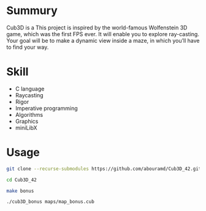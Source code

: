 # Summury

Cub3D is a This project is inspired by the world-famous Wolfenstein 3D game, which
was the first FPS ever. It will enable you to explore ray-casting. Your goal will be to
make a dynamic view inside a maze, in which you’ll have to find your way.

# Skill

- C language
- Raycasting
- Rigor
- Imperative programming
- Algorithms
- Graphics
- miniLibX

# Usage

```bash
git clone --recurse-submodules https://github.com/abouramd/Cub3D_42.git

cd Cub3D_42

make bonus

./cub3D_bonus maps/map_bonus.cub
```
